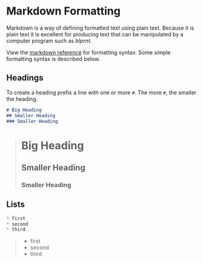 # Markdown Formatting

Markdown is a way of defining formatted text using plain text. Because it is plain text it is excellent for producing text that can be manipulated by a computer program such as *blprnt*.

View the [markdown reference](https://commonmark.org/help/) for formatting syntax. Some simple formatting syntax is described below.

## Headings

To create a heading prefix a line with one or more `#`. The more `#`, the smaller the heading.

```markdown
# Big Heading
## Smaller Heading
### Smaller Heading
```

> # Big Heading
> ## Smaller Heading
> ### Smaller Heading

## Lists

```markdown
* first
* second
* third
```

> * first
> * second
> * third